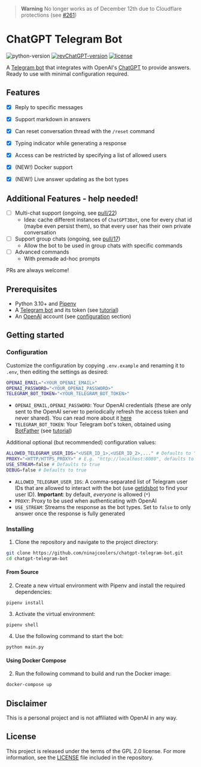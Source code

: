 > **Warning**
> No longer works as of December 12th due to Cloudflare protections (see [#261](https://github.com/acheong08/ChatGPT/issues/261))

# ChatGPT Telegram Bot
![python-version](https://img.shields.io/badge/python-3.10-blue.svg)
[![revChatGPT-version](https://img.shields.io/badge/revChatGPT-0.0.38.8-green.svg)](https://github.com/acheong08/ChatGPT)
[![license](https://img.shields.io/badge/License-GPL%202.0-brightgreen.svg)](LICENSE)

A [Telegram bot](https://core.telegram.org/bots/api) that integrates with OpenAI's [ChatGPT](https://openai.com/blog/chatgpt/) to provide answers. Ready to use with minimal configuration required.

## Features
- [x] Reply to specific messages
- [x] Support markdown in answers
- [x] Can reset conversation thread with the `/reset` command
- [x] Typing indicator while generating a response
- [x] Access can be restricted by specifying a list of allowed users
- [x] (NEW!) Docker support
- [x] (NEW!) Live answer updating as the bot types


## Additional Features - help needed!
- [ ] Multi-chat support (ongoing, see [pull/22](https://github.com/ninajcoolers/chatgpt-telegram-bot/pull/22))
  - Idea: cache different instances of `ChatGPT3Bot`, one for every chat id (maybe even persist them), so that every user has their own private conversation
- [ ] Support group chats (ongoing, see [pull/17](https://github.com/ninajcoolers/chatgpt-telegram-bot/pull/17))
  - Allow the bot to be used in group chats with specific commands
- [ ] Advanced commands
  - With premade ad-hoc prompts

PRs are always welcome!

## Prerequisites
- Python 3.10+ and [Pipenv](https://pipenv.readthedocs.io/en/latest/)
- A [Telegram bot](https://core.telegram.org/bots#6-botfather) and its token (see [tutorial](https://core.telegram.org/bots/tutorial#obtain-your-bot-token))
- An [OpenAI](https://openai.com) account (see [configuration](#configuration) section)

## Getting started

### Configuration
Customize the configuration by copying `.env.example` and renaming it to `.env`, then editing the settings as desired:
```bash
OPENAI_EMAIL="<YOUR_OPENAI_EMAIL>"
OPENAI_PASSWORD="<YOUR_OPENAI_PASSWORD>"
TELEGRAM_BOT_TOKEN="<YOUR_TELEGRAM_BOT_TOKEN>"
```
* `OPENAI_EMAIL,OPENAI_PASSWORD`: Your OpenAI credentials (these are only sent to the OpenAI server to periodically refresh the access token and never shared). You can read more about it [here](https://github.com/acheong08/ChatGPT)
* `TELEGRAM_BOT_TOKEN`: Your Telegram bot's token, obtained using [BotFather](http://t.me/botfather) (see [tutorial](https://core.telegram.org/bots/tutorial#obtain-your-bot-token))

Additional optional (but recommended) configuration values:
```bash
ALLOWED_TELEGRAM_USER_IDS="<USER_ID_1>,<USER_ID_2>,..." # Defaults to "*"
PROXY="<HTTP/HTTPS_PROXY>" # E.g. "http://localhost:8080", defaults to none
USE_STREAM=false # Defaults to true
DEBUG=false # Defaults to true
```
* `ALLOWED_TELEGRAM_USER_IDS`: A comma-separated list of Telegram user IDs that are allowed to interact with the bot (use [getidsbot](https://t.me/ninajcoolerss) to find your user ID). **Important**: by default, *everyone* is allowed (`*`)
* `PROXY`: Proxy to be used when authenticating with OpenAI
* `USE_STREAM`: Streams the response as the bot types. Set to `false` to only answer once the response is fully generated

### Installing
1. Clone the repository and navigate to the project directory:

```bash
git clone https://github.com/ninajcoolers/chatgpt-telegram-bot.git
cd chatgpt-telegram-bot
```

#### From Source
2. Create a new virtual environment with Pipenv and install the required dependencies:
```
pipenv install
```

3. Activate the virtual environment:
```
pipenv shell
```

4. Use the following command to start the bot:
```
python main.py
```

#### Using Docker Compose

2. Run the following command to build and run the Docker image:
```bash
docker-compose up
```

## Disclaimer
This is a personal project and is not affiliated with OpenAI in any way.

## License
This project is released under the terms of the GPL 2.0 license. For more information, see the [LICENSE](LICENSE) file included in the repository.
